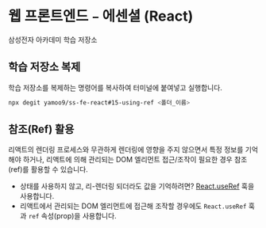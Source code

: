 # 웹 프론트엔드﹣에센셜 (React)

삼성전자 아카데미 학습 저장소

## 학습 저장소 복제

학습 저장소를 복제하는 명령어를 복사하여 터미널에 붙여넣고 실행합니다.

```sh
npx degit yamoo9/ss-fe-react#15-using-ref <폴더_이름>
```

## 참조(Ref) 활용

리액트의 렌더링 프로세스와 무관하게 렌더링에 영향을 주지 않으면서 특정 정보를 기억해야 하거나,
리액트에 의해 관리되는 DOM 엘리먼트 접근/조작이 필요한 경우 참조(ref)를 활용할 수 있습니다.

- 상태를 사용하지 않고, 리-렌더링 되더라도 값을 기억하려면? [React.useRef](https://react.dev/reference/react/useRef) 훅을 사용합니다.
- 리액트에서 관리되는 DOM 엘리먼트에 접근해 조작할 경우에도 `React.useRef` 훅과 `ref` 속성(prop)을 사용합니다.